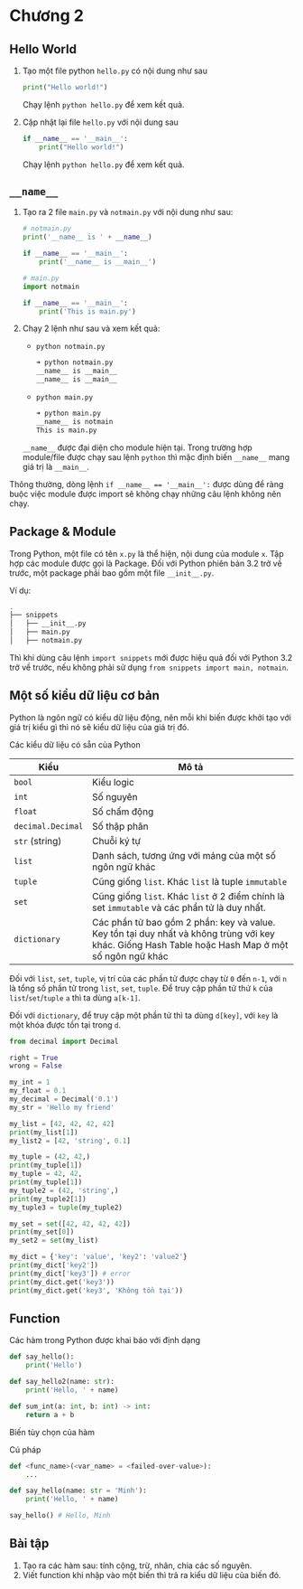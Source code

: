 # Chương 2

## Hello World

1. Tạo một file python `hello.py` có nội dung như sau

    ```python
    print("Hello world!")
    ```

    Chạy lệnh `python hello.py` để xem kết quả.

1. Cập nhật lại file `hello.py` với nội dung sau

    ```python
    if __name__ == '__main__':
        print("Hello world!")
    ```

    Chạy lệnh `python hello.py` để xem kết quả.

## `__name__`

1. Tạo ra 2 file `main.py` và `notmain.py` với nội dung như sau:

    ```python
    # notmain.py
    print('__name__ is ' + __name__)

    if __name__ == '__main__':
        print('__name__ is __main__')
    ```

    ```python
    # main.py
    import notmain

    if __name__ == '__main__':
        print('This is main.py')
    ```

1. Chạy 2 lệnh như sau và xem kết quả:

    - `python notmain.py`

        ```bash
        ➜ python notmain.py 
        __name__ is __main__
        __name__ is __main__
        ```

    - `python main.py`

        ```bash
        ➜ python main.py   
        __name__ is notmain
        This is main.py
        ```
    
    `__name__` được đại diện cho module hiện tại. Trong trường hợp module/file được chạy sau lệnh `python` thì mặc định biến `__name__` mang giá trị là `__main__`.

Thông thường, dòng lệnh `if __name__ == '__main__':` được dùng để ràng buộc việc module được import sẽ không chạy những câu lệnh không nên chạy.

## Package & Module

Trong Python, một file có tên `x.py` là thể hiện, nội dung của module `x`. Tập hợp các module được gọi là Package. Đối với Python phiên bản 3.2 trở về trước, một package phải bao gồm một file `__init__.py`.

Ví dụ:

```bash
.
├── snippets
│   ├── __init__.py
│   ├── main.py
│   ├── notmain.py
```

Thì khi dùng câu lệnh `import snippets` mới được hiệu quả đối với Python 3.2 trở về trước, nếu không phải sử dụng `from snippets import main, notmain`.

## Một số kiểu dữ liệu cơ bản

Python là ngôn ngữ có kiểu dữ liệu động, nên mỗi khi biến được khởi tạo với giá trị kiểu gì thì nó sẽ kiểu dữ liệu của giá trị đó.

Các kiểu dữ liệu có sẵn của Python

| Kiểu              | Mô tả                                                                                                                                             |
| ----------------- | ------------------------------------------------------------------------------------------------------------------------------------------------- |
| `bool`            | Kiểu logic                                                                                                                                        |
| `int`             | Số nguyên                                                                                                                                         |
| `float`           | Số chấm động                                                                                                                                      |
| `decimal.Decimal` | Số thập phân                                                                                                                                      |
| `str` (string)    | Chuỗi ký tự                                                                                                                                       |
| `list`            | Danh sách, tương ứng với mảng của một số ngôn ngữ khác                                                                                            |
| `tuple`           | Cũng giống `list`. Khác `list` là tuple `immutable`                                                                                               |
| `set`             | Cũng giống `list`. Khác `list` ở 2 điểm chính là set `immutable` và các phần tử là duy nhất.                                                      |
| `dictionary`      | Các phần tử bao gồm 2 phần: key và value. Key tồn tại duy nhất và không trùng với key khác. Giống Hash Table hoặc Hash Map ở một số ngôn ngữ khác |

Đối với `list`, `set`, `tuple`, vị trí của các phần tử được chạy từ `0` đến `n-1`, với `n` là tổng số phần tử trong `list`, `set`, `tuple`. Để truy cập phần tử thứ `k` của `list`/`set`/`tuple` `a` thì ta dùng `a[k-1]`.

Đối với `dictionary`, để truy cập một phần tử thì ta dùng `d[key]`, với `key` là một khóa được tồn tại trong `d`.

```python
from decimal import Decimal

right = True
wrong = False

my_int = 1
my_float = 0.1
my_decimal = Decimal('0.1')
my_str = 'Hello my friend'

my_list = [42, 42, 42, 42]
print(my_list[1])
my_list2 = [42, 'string', 0.1]

my_tuple = (42, 42,)
print(my_tuple[1])
my_tuple = 42, 42,
print(my_tuple[1])
my_tuple2 = (42, 'string',)
print(my_tuple2[1])
my_tuple3 = tuple(my_tuple2)

my_set = set([42, 42, 42, 42])
print(my_set[0])
my_set2 = set(my_list)

my_dict = {'key': 'value', 'key2': 'value2'}
print(my_dict['key2'])
print(my_dict['key3']) # error
print(my_dict.get('key3'))
print(my_dict.get('key3', 'Không tồn tại'))
```

## Function

Các hàm trong Python được khai báo với định dạng

```python
def say_hello():
    print('Hello')

def say_hello2(name: str):
    print('Hello, ' + name)

def sum_int(a: int, b: int) -> int:
    return a + b
```

Biến tùy chọn của hàm

Cú pháp

```python
def <func_name>(<var_name> = <failed-over-value>):
    ...
```

```python
def say_hello(name: str = 'Minh'):
    print('Hello, ' + name)

say_hello() # Hello, Minh
```

## Bài tập

1. Tạo ra các hàm sau: tính cộng, trừ, nhân, chia các số nguyên.
1. Viết function khi nhập vào một biến thì trả ra kiểu dữ liệu của biến đó.
